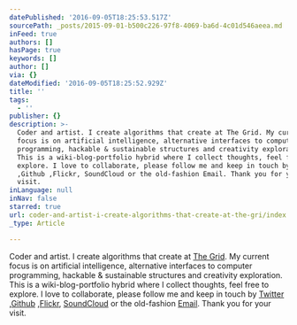 ```yaml
---
datePublished: '2016-09-05T18:25:53.517Z'
sourcePath: _posts/2015-09-01-b500c226-97f8-4069-ba6d-4c01d546aeea.md
inFeed: true
authors: []
hasPage: true
keywords: []
author: []
via: {}
dateModified: '2016-09-05T18:25:52.929Z'
title: ''
tags:
  - ''
publisher: {}
description: >-
  Coder and artist. I create algorithms that create at The Grid. My current
  focus is on artificial intelligence, alternative interfaces to computer
  programming, hackable & sustainable structures and creativity exploration.
  This is a wiki-blog-portfolio hybrid where I collect thoughts, feel free to
  explore. I love to collaborate, please follow me and keep in touch by Twitter
  ,Github ,Flickr, SoundCloud or the old-fashion Email. Thank you for your
  visit.
inLanguage: null
inNav: false
starred: true
url: coder-and-artist-i-create-algorithms-that-create-at-the-gri/index.html
_type: Article

---
```

Coder and artist. I create algorithms that create at [The Grid][0]. My current focus is on artificial intelligence, alternative interfaces to computer programming, hackable & sustainable structures and creativity exploration. This is a wiki-blog-portfolio hybrid where I collect thoughts, feel free to explore. I love to collaborate, please follow me and keep in touch by [Twitter][1] ,[Github][2] ,[Flickr][3], [SoundCloud][4] or the old-fashion [Email][5]. Thank you for your visit.

[0]: http://thegrid.io/
[1]: http://twitter.com/aut0mata
[2]: http://github.com/automata
[3]: http://flickr.com/auto_mata
[4]: http://soundcloud.com/aut0mata
[5]: mailto:vilson@void.cc